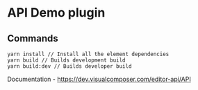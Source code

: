 # API Demo plugin


## Commands
```
yarn install // Install all the element dependencies
yarn build // Builds development build
yarn build:dev // Builds developer build
```

Documentation - https://dev.visualcomposer.com/editor-api/API
